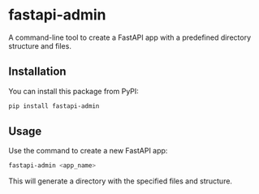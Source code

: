 # fastapi-admin

A command-line tool to create a FastAPI app with a predefined directory structure and files.

## Installation

You can install this package from PyPI:

```bash
pip install fastapi-admin
```

## Usage

Use the command to create a new FastAPI app:
```bash
fastapi-admin <app_name>
```

This will generate a directory with the specified files and structure.
